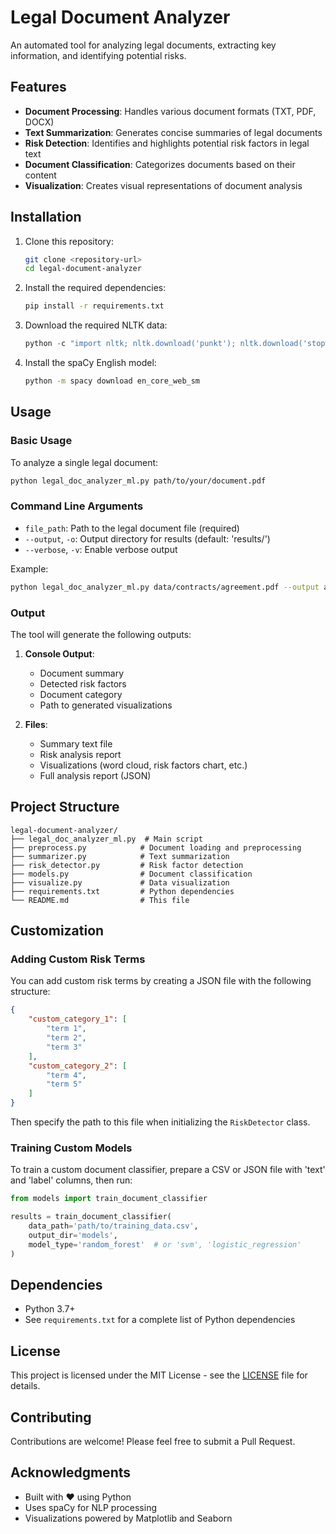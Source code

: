 # Legal Document Analyzer

An automated tool for analyzing legal documents, extracting key information, and identifying potential risks.

## Features

- **Document Processing**: Handles various document formats (TXT, PDF, DOCX)
- **Text Summarization**: Generates concise summaries of legal documents
- **Risk Detection**: Identifies and highlights potential risk factors in legal text
- **Document Classification**: Categorizes documents based on their content
- **Visualization**: Creates visual representations of document analysis

## Installation

1. Clone this repository:
   ```bash
   git clone <repository-url>
   cd legal-document-analyzer
   ```

2. Install the required dependencies:
   ```bash
   pip install -r requirements.txt
   ```

3. Download the required NLTK data:
   ```python
   python -c "import nltk; nltk.download('punkt'); nltk.download('stopwords'); nltk.download('wordnet')"
   ```

4. Install the spaCy English model:
   ```bash
   python -m spacy download en_core_web_sm
   ```

## Usage

### Basic Usage

To analyze a single legal document:

```bash
python legal_doc_analyzer_ml.py path/to/your/document.pdf
```

### Command Line Arguments

- `file_path`: Path to the legal document file (required)
- `--output`, `-o`: Output directory for results (default: 'results/')
- `--verbose`, `-v`: Enable verbose output

Example:

```bash
python legal_doc_analyzer_ml.py data/contracts/agreement.pdf --output analysis_results --verbose
```

### Output

The tool will generate the following outputs:

1. **Console Output**:
   - Document summary
   - Detected risk factors
   - Document category
   - Path to generated visualizations

2. **Files**:
   - Summary text file
   - Risk analysis report
   - Visualizations (word cloud, risk factors chart, etc.)
   - Full analysis report (JSON)

## Project Structure

```
legal-document-analyzer/
├── legal_doc_analyzer_ml.py  # Main script
├── preprocess.py            # Document loading and preprocessing
├── summarizer.py            # Text summarization
├── risk_detector.py         # Risk factor detection
├── models.py                # Document classification
├── visualize.py             # Data visualization
├── requirements.txt         # Python dependencies
└── README.md                # This file
```

## Customization

### Adding Custom Risk Terms

You can add custom risk terms by creating a JSON file with the following structure:

```json
{
    "custom_category_1": [
        "term 1",
        "term 2",
        "term 3"
    ],
    "custom_category_2": [
        "term 4",
        "term 5"
    ]
}
```

Then specify the path to this file when initializing the `RiskDetector` class.

### Training Custom Models

To train a custom document classifier, prepare a CSV or JSON file with 'text' and 'label' columns, then run:

```python
from models import train_document_classifier

results = train_document_classifier(
    data_path='path/to/training_data.csv',
    output_dir='models',
    model_type='random_forest'  # or 'svm', 'logistic_regression'
)
```

## Dependencies

- Python 3.7+
- See `requirements.txt` for a complete list of Python dependencies

## License

This project is licensed under the MIT License - see the [LICENSE](LICENSE) file for details.

## Contributing

Contributions are welcome! Please feel free to submit a Pull Request.

## Acknowledgments

- Built with ❤️ using Python
- Uses spaCy for NLP processing
- Visualizations powered by Matplotlib and Seaborn
